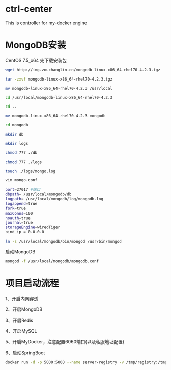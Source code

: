 # ctrl-center
This is controller for my-docker engine

# MongoDB安装
CentOS 7.5_x64
先下载安装包
```bash
wget http://img.zouchanglin.cn/mongodb-linux-x86_64-rhel70-4.2.3.tgz

tar -zxvf mongodb-linux-x86_64-rhel70-4.2.3.tgz

mv mongodb-linux-x86_64-rhel70-4.2.3 /usr/local

cd /usr/local/mongodb-linux-x86_64-rhel70-4.2.3

cd ..

mv mongodb-linux-x86_64-rhel70-4.2.3 mongodb

cd mongodb

mkdir db

mkdir logs

chmod 777 ./db

chmod 777 ./logs

touch ./logs/mongo.log

vim mongo.conf

port=27017 #端口
dbpath= /usr/local/mongodb/db
logpath= /usr/local/mongodb/log/mongodb.log
logappend=true
fork=true
maxConns=100
noauth=true
journal=true
storageEngine=wiredTiger
bind_ip = 0.0.0.0

ln -s /usr/local/mongodb/bin/mongod /usr/bin/mongod
```

启动MongoDB
```bash
mongod -f /usr/local/mongodb/mongodb.conf 
```

# 项目启动流程
1、开启内网穿透

2、开启MongoDB

3、开启Redis

4、开启MySQL

5、开启MyDocker，注意配置6060端口(以及私服地址配置)

6、启动SpringBoot

```bash
docker run -d -p 5000:5000 --name server-registry -v /tmp/registry:/tmp/registry -e REGISTRY_STORAGE_DELETE_ENABLED=true docker.io/registry:latest
```